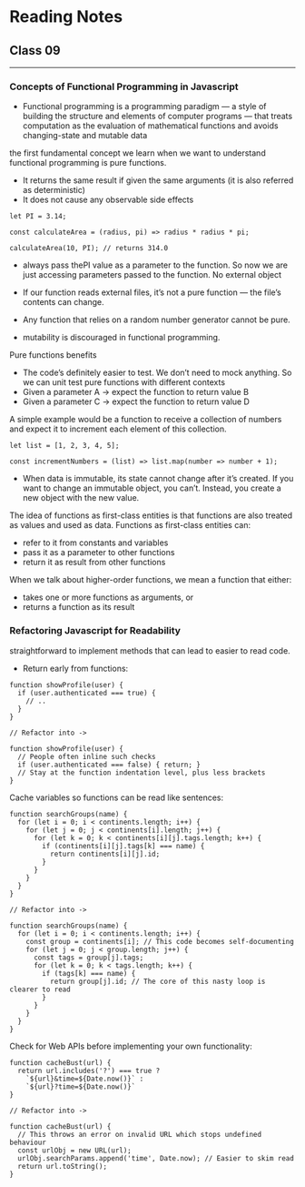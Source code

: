 # Reading Notes
## Class 09
_____________________________________________________________________________________________________________________________________



### Concepts of Functional Programming in Javascript

- Functional programming is a programming paradigm — a style of building the structure and elements of computer programs — that treats computation as the evaluation of mathematical functions and avoids changing-state and mutable data

the first fundamental concept we learn when we want to understand functional programming is pure functions.
- It returns the same result if given the same arguments (it is also referred as deterministic)
- It does not cause any observable side effects


```
let PI = 3.14;

const calculateArea = (radius, pi) => radius * radius * pi;

calculateArea(10, PI); // returns 314.0
```
- always pass thePI value as a parameter to the function. So now we are just accessing parameters passed to the function. No external object

- If our function reads external files, it’s not a pure function — the file’s contents can change.
- Any function that relies on a random number generator cannot be pure.
-  mutability is discouraged in functional programming.


Pure functions benefits
- The code’s definitely easier to test. We don’t need to mock anything. So we can unit test pure functions with different contexts
- Given a parameter A → expect the function to return value B
- Given a parameter C → expect the function to return value D

A simple example would be a function to receive a collection of numbers and expect it to increment each element of this collection.

```
let list = [1, 2, 3, 4, 5];

const incrementNumbers = (list) => list.map(number => number + 1);
```

- When data is immutable, its state cannot change after it’s created. If you want to change an immutable object, you can’t. Instead, you create a new object with the new value.


The idea of functions as first-class entities is that functions are also treated as values and used as data. Functions as first-class entities can:
- refer to it from constants and variables
- pass it as a parameter to other functions
- return it as result from other functions

When we talk about higher-order functions, we mean a function that either:
- takes one or more functions as arguments, or
- returns a function as its result


### Refactoring Javascript for Readability

straightforward to implement methods that can lead to easier to read code.

- Return early from functions:

```
function showProfile(user) {
  if (user.authenticated === true) {
    // ..
  }
}

// Refactor into ->

function showProfile(user) {
  // People often inline such checks
  if (user.authenticated === false) { return; }
  // Stay at the function indentation level, plus less brackets
}

```


Cache variables so functions can be read like sentences:

```
function searchGroups(name) {
  for (let i = 0; i < continents.length; i++) {
    for (let j = 0; j < continents[i].length; j++) {
      for (let k = 0; k < continents[i][j].tags.length; k++) {
        if (continents[i][j].tags[k] === name) {
          return continents[i][j].id;
        }
      }
    }
  }
}

// Refactor into ->

function searchGroups(name) {
  for (let i = 0; i < continents.length; i++) {
    const group = continents[i]; // This code becomes self-documenting
    for (let j = 0; j < group.length; j++) {
      const tags = group[j].tags;
      for (let k = 0; k < tags.length; k++) {
        if (tags[k] === name) {
          return group[j].id; // The core of this nasty loop is clearer to read
        }
      }
    }
  }
}

```

Check for Web APIs before implementing your own functionality:

```
function cacheBust(url) {
  return url.includes('?') === true ?
    `${url}&time=${Date.now()}` :
    `${url}?time=${Date.now()}`
}

// Refactor into ->

function cacheBust(url) {
  // This throws an error on invalid URL which stops undefined behaviour
  const urlObj = new URL(url);
  urlObj.searchParams.append('time', Date.now); // Easier to skim read
  return url.toString();
}

```

